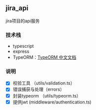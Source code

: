 ## jira_api

jira项目的api服务

### 技术栈

- typescript
- express
- TypeORM：[TypeORM 中文文档](https://typeorm.biunav.com/zh)

### 说明

- [x] 校验工具 （utils/validation.ts）
- [x] 错误捕获与处理（errors）
- [x] 封装typeorm （utils/typeorm.ts）
- [x] 提供jwt (middleware/authentication.ts)
